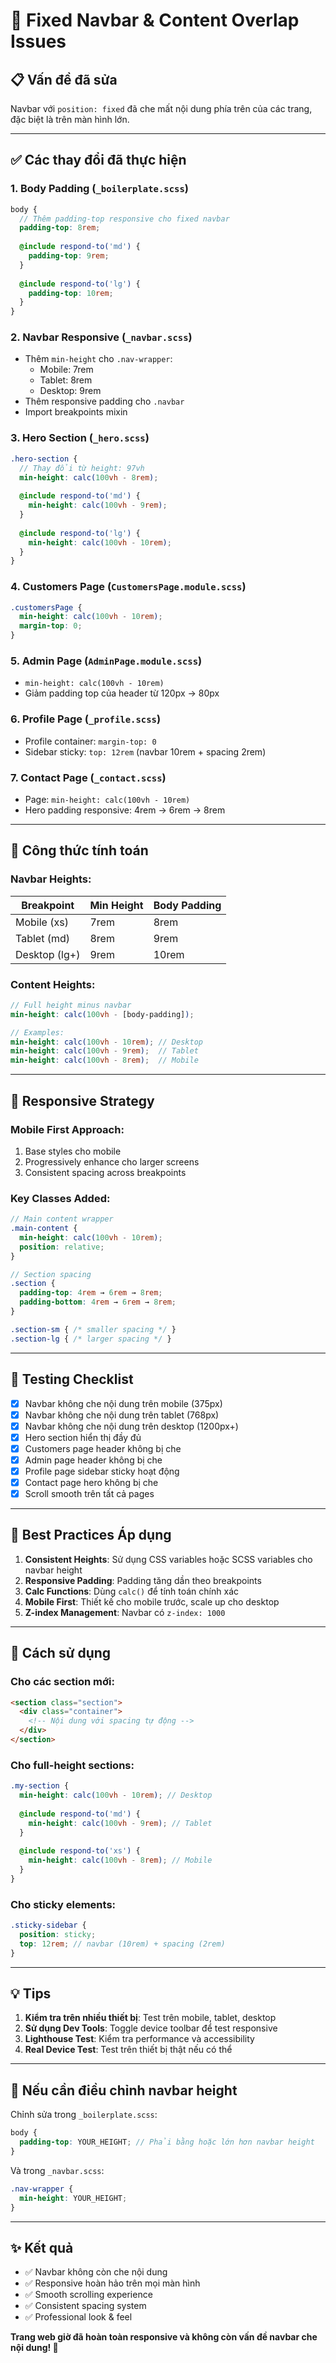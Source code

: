 # 🔧 Fixed Navbar & Content Overlap Issues

## 📋 Vấn đề đã sửa

Navbar với `position: fixed` đã che mất nội dung phía trên của các trang, đặc biệt là trên màn hình lớn.

---

## ✅ Các thay đổi đã thực hiện

### 1. **Body Padding** (`_boilerplate.scss`)
```scss
body {
  // Thêm padding-top responsive cho fixed navbar
  padding-top: 8rem;
  
  @include respond-to('md') {
    padding-top: 9rem;
  }
  
  @include respond-to('lg') {
    padding-top: 10rem;
  }
}
```

### 2. **Navbar Responsive** (`_navbar.scss`)
- Thêm `min-height` cho `.nav-wrapper`:
  - Mobile: 7rem
  - Tablet: 8rem  
  - Desktop: 9rem
- Thêm responsive padding cho `.navbar`
- Import breakpoints mixin

### 3. **Hero Section** (`_hero.scss`)
```scss
.hero-section {
  // Thay đổi từ height: 97vh
  min-height: calc(100vh - 8rem);
  
  @include respond-to('md') {
    min-height: calc(100vh - 9rem);
  }
  
  @include respond-to('lg') {
    min-height: calc(100vh - 10rem);
  }
}
```

### 4. **Customers Page** (`CustomersPage.module.scss`)
```scss
.customersPage {
  min-height: calc(100vh - 10rem);
  margin-top: 0;
}
```

### 5. **Admin Page** (`AdminPage.module.scss`)
- `min-height: calc(100vh - 10rem)`
- Giảm padding top của header từ 120px → 80px

### 6. **Profile Page** (`_profile.scss`)
- Profile container: `margin-top: 0`
- Sidebar sticky: `top: 12rem` (navbar 10rem + spacing 2rem)

### 7. **Contact Page** (`_contact.scss`)
- Page: `min-height: calc(100vh - 10rem)`
- Hero padding responsive: 4rem → 6rem → 8rem

---

## 🎯 Công thức tính toán

### Navbar Heights:
| Breakpoint | Min Height | Body Padding |
|------------|-----------|--------------|
| Mobile (xs) | 7rem | 8rem |
| Tablet (md) | 8rem | 9rem |
| Desktop (lg+) | 9rem | 10rem |

### Content Heights:
```scss
// Full height minus navbar
min-height: calc(100vh - [body-padding]);

// Examples:
min-height: calc(100vh - 10rem); // Desktop
min-height: calc(100vh - 9rem);  // Tablet
min-height: calc(100vh - 8rem);  // Mobile
```

---

## 📱 Responsive Strategy

### Mobile First Approach:
1. Base styles cho mobile
2. Progressively enhance cho larger screens
3. Consistent spacing across breakpoints

### Key Classes Added:
```scss
// Main content wrapper
.main-content {
  min-height: calc(100vh - 10rem);
  position: relative;
}

// Section spacing
.section {
  padding-top: 4rem → 6rem → 8rem;
  padding-bottom: 4rem → 6rem → 8rem;
}

.section-sm { /* smaller spacing */ }
.section-lg { /* larger spacing */ }
```

---

## 🧪 Testing Checklist

- [x] Navbar không che nội dung trên mobile (375px)
- [x] Navbar không che nội dung trên tablet (768px)
- [x] Navbar không che nội dung trên desktop (1200px+)
- [x] Hero section hiển thị đầy đủ
- [x] Customers page header không bị che
- [x] Admin page header không bị che
- [x] Profile page sidebar sticky hoạt động
- [x] Contact page hero không bị che
- [x] Scroll smooth trên tất cả pages

---

## 🎨 Best Practices Áp dụng

1. **Consistent Heights**: Sử dụng CSS variables hoặc SCSS variables cho navbar height
2. **Responsive Padding**: Padding tăng dần theo breakpoints
3. **Calc Functions**: Dùng `calc()` để tính toán chính xác
4. **Mobile First**: Thiết kế cho mobile trước, scale up cho desktop
5. **Z-index Management**: Navbar có `z-index: 1000`

---

## 🚀 Cách sử dụng

### Cho các section mới:
```html
<section class="section">
  <div class="container">
    <!-- Nội dung với spacing tự động -->
  </div>
</section>
```

### Cho full-height sections:
```scss
.my-section {
  min-height: calc(100vh - 10rem); // Desktop
  
  @include respond-to('md') {
    min-height: calc(100vh - 9rem); // Tablet
  }
  
  @include respond-to('xs') {
    min-height: calc(100vh - 8rem); // Mobile
  }
}
```

### Cho sticky elements:
```scss
.sticky-sidebar {
  position: sticky;
  top: 12rem; // navbar (10rem) + spacing (2rem)
}
```

---

## 💡 Tips

1. **Kiểm tra trên nhiều thiết bị**: Test trên mobile, tablet, desktop
2. **Sử dụng Dev Tools**: Toggle device toolbar để test responsive
3. **Lighthouse Test**: Kiểm tra performance và accessibility
4. **Real Device Test**: Test trên thiết bị thật nếu có thể

---

## 🔄 Nếu cần điều chỉnh navbar height

Chỉnh sửa trong `_boilerplate.scss`:
```scss
body {
  padding-top: YOUR_HEIGHT; // Phải bằng hoặc lớn hơn navbar height
}
```

Và trong `_navbar.scss`:
```scss
.nav-wrapper {
  min-height: YOUR_HEIGHT;
}
```

---

## ✨ Kết quả

- ✅ Navbar không còn che nội dung
- ✅ Responsive hoàn hảo trên mọi màn hình
- ✅ Smooth scrolling experience
- ✅ Consistent spacing system
- ✅ Professional look & feel

**Trang web giờ đã hoàn toàn responsive và không còn vấn đề navbar che nội dung! 🎉**